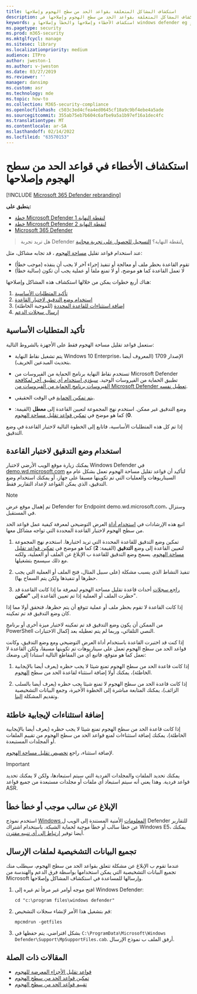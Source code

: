 ```yaml
---
title: استكشاف المشاكل المتعلقة بقواعد الحد من سطح الهجوم وإصلاحها
description: الموارد ونموذج التعليمات البرمجية لا استكشاف المشاكل المتعلقة بقواعد الحد من سطح الهجوم وإصلاحها في Microsoft Defender لنقطة النهاية.
keywords: استكشاف الأخطاء وإصلاحها والخطأ وإصلاحها و windows defender eg و asr والقواعد والوركين وإصلاحها والتدقيق والاستبعاد والإيجابية الخاطئة والكسر والحظر و Microsoft Defender ل Endpoint
ms.pagetype: security
ms.prod: m365-security
ms.mktglfcycl: manage
ms.sitesec: library
ms.localizationpriority: medium
audience: ITPro
author: jweston-1
ms.author: v-jweston
ms.date: 03/27/2019
ms.reviewer: ''
manager: dansimp
ms.custom: asr
ms.technology: mde
ms.topic: how-to
ms.collection: M365-security-compliance
ms.openlocfilehash: c503c3ed4cfea4ed0645cf18a9c9bf4ebe4a5ade
ms.sourcegitcommit: 355ab75eb7b604c6afbe9a5a1b97ef16a1dec4fc
ms.translationtype: MT
ms.contentlocale: ar-SA
ms.lasthandoff: 02/14/2022
ms.locfileid: "63570153"
---
```

# <a name="troubleshoot-attack-surface-reduction-rules"></a>استكشاف الأخطاء في قواعد الحد من سطح الهجوم وإصلاحها

[!INCLUDE [Microsoft 365 Defender rebranding](../../includes/microsoft-defender.md)]


**ينطبق على:**
- [خطة Microsoft Defender لنقطة النهاية 1](https://go.microsoft.com/fwlink/?linkid=2154037)
- [خطة Microsoft Defender لنقطة النهاية 2](https://go.microsoft.com/fwlink/?linkid=2154037)
- [Microsoft 365 Defender](https://go.microsoft.com/fwlink/?linkid=2118804)

> هل تريد تجربة Defender لنقطة النهاية؟ [التسجيل للحصول على تجربة مجانية.](https://signup.microsoft.com/create-account/signup?products=7f379fee-c4f9-4278-b0a1-e4c8c2fcdf7e&ru=https://aka.ms/MDEp2OpenTrial?ocid=docs-wdatp-pullalerts-abovefoldlink)

عند استخدام قواعد تقليل [مساحة الهجوم](attack-surface-reduction.md) ، قد تجابه مشاكل، مثل:

- تقوم القاعدة بحظر ملف أو معالجة أو تنفيذ إجراء آخر لا يجب أن ينفذه (موجب خطأ)
- لا تعمل القاعدة كما هو موضح، أو لا تمنع ملفا أو عملية يجب أن تكون (سالبة خطأ)

هناك أربع خطوات يمكن من خلالها استكشاف هذه المشاكل وإصلاحها:

1. [تأكيد المتطلبات الأساسية](#confirm-prerequisites)
2. [استخدام وضع التدقيق لاختبار القاعدة](#use-audit-mode-to-test-the-rule)
3. [إضافة استثناءات للقاعدة المحددة](#add-exclusions-for-a-false-positive) (للموجبة الخاطئة)
4. [إرسال سجلات الدعم](#collect-diagnostic-data-for-file-submissions)

## <a name="confirm-prerequisites"></a>تأكيد المتطلبات الأساسية

ستعمل قواعد تقليل مساحة الهجوم فقط على الأجهزة بالشروط التالية:

- يتم تشغيل نقاط النهاية Windows 10 Enterprise، الإصدار 1709 (المعروف أيضا بتحديث المبدعين الخريف).

- تستخدم نقاط النهاية برنامج الحماية من الفيروسات من Microsoft Defender تطبيق الحماية من الفيروسات الوحيد. [سيؤدي استخدام أي تطبيق آخر لمكافحة الفيروسات برنامج الحماية من الفيروسات من Microsoft Defender تعطيل نفسه](/windows/security/threat-protection/microsoft-defender-antivirus/microsoft-defender-antivirus-compatibility).

- [يتم تمكين الحماية](/windows/security/threat-protection/microsoft-defender-antivirus/configure-real-time-protection-microsoft-defender-antivirus) في الوقت الحقيقي.

- وضع التدقيق غير ممكن. استخدم نهج المجموعة لتعيين القاعدة إلى **معطل** (القيمة: **0**) كما هو موضح في [تمكين قواعد تقليل مساحة الهجوم](enable-attack-surface-reduction.md).

إذا تم كل هذه المتطلبات الأساسية، فاتابع إلى الخطوة التالية لاختبار القاعدة في وضع التدقيق.

## <a name="use-audit-mode-to-test-the-rule"></a>استخدام وضع التدقيق لاختبار القاعدة

يمكنك زيارة موقع الويب الأرضي لاختبار Windows Defender في [demo.wd.microsoft.com](https://demo.wd.microsoft.com?ocid=cx-wddocs-testground) لتأكيد أن قواعد تقليل مساحة الهجوم تعمل بشكل عام مع السيناريوهات والعمليات التي تم تكوينها مسبقا على جهاز، أو يمكنك استخدام وضع التدقيق، الذي يمكن القواعد لإعداد التقارير فقط.

> [!NOTE]
> تم إهمال موقع عرض Defender for Endpoint demo.wd.microsoft.com، وستزال في المستقبل.

اتبع هذه الإرشادات في [استخدام أداة](evaluate-attack-surface-reduction.md) العرض التوضيحي لمعرفة كيفية عمل قواعد الحد من سطح الهجوم لاختبار القاعدة المحددة التي تواجه مشاكل معها.

1. تمكين وضع التدقيق للقاعدة المحددة التي تريد اختبارها. استخدم نهج المجموعة لتعيين القاعدة إلى وضع **التدقيق** (القيمة: **2**) كما هو موضح في [تمكين قواعد تقليل مساحة الهجوم](enable-attack-surface-reduction.md). يسمح وضع التدقيق للقاعدة ب الإبلاغ عن الملف أو العملية، ولكنه مع ذلك سيسمح بتشغيلها.

2. تنفيذ النشاط الذي يسبب مشكلة (على سبيل المثال، فتح الملف أو العملية التي يجب حظرها أو تنفيذها ولكن يتم السماح بها).

3. [راجع سجلات](attack-surface-reduction.md) أحداث قاعدة تقليل مساحة الهجوم لمعرفة ما إذا كانت القاعدة قد حظرت الملف أو العملية إذا تم تعيين القاعدة إلى **"تمكين**".

إذا كانت القاعدة لا تقوم بحظر ملف أو عملية تتوقع أن يتم حظرها، فتحقق أولا مما إذا كان وضع التدقيق قد تم تمكينه.

من الممكن أن يكون وضع التدقيق قد تم تمكينه لاختبار ميزة أخرى أو برنامج PowerShell النصي التلقائي، وربما لم يتم تعطيله بعد إكمال الاختبارات.

إذا كنت قد اختبرت القاعدة باستخدام أداة العرض التوضيحي ومع وضع التدقيق، وكانت قواعد الحد من سطح الهجوم تعمل على سيناريوهات تم تكوينها مسبقا، ولكن القاعدة لا تعمل كما هو متوقع، فاتبع أي من المقاطع التالية استنادا إلى وضعك:

1. إذا كانت قاعدة الحد من سطح الهجوم تمنع شيئا لا يجب حظره (يعرف أيضا بالإيجابية الخاطئة)، يمكنك أولا إضافة استثناء لقاعدة الحد من سطح [الهجوم](#add-exclusions-for-a-false-positive).

2. إذا كانت قاعدة الحد من سطح الهجوم لا تمنع شيئا يجب حظره (يعرف أيضا بالسلب الزائف)، يمكنك المتابعة مباشرة إلى الخطوة الأخيرة، وجمع البيانات التشخيصية وتقديم المشكلة [إلينا](#collect-diagnostic-data-for-file-submissions).

## <a name="add-exclusions-for-a-false-positive"></a>إضافة استثناءات لإيجابية خاطئة

إذا كانت قاعدة الحد من سطح الهجوم تمنع شيئا لا يجب حظره (يعرف أيضا بالإيجابية الخاطئة)، يمكنك إضافة استثناءات لمنع قواعد الحد من سطح الهجوم من تقييم الملفات أو المجلدات المستبعدة.

لإضافة استثناء، راجع [تخصيص تقليل مساحة الهجوم](attack-surface-reduction-rules-deployment-implement.md#customize-attack-surface-reduction-rules).

> [!IMPORTANT]
> يمكنك تحديد الملفات والمجلدات الفردية التي سيتم استبعادها، ولكن لا يمكنك تحديد قواعد فردية.
> وهذا يعني أنه سيتم استبعاد أي ملفات أو مجلدات مستبعدة من جميع قواعد ASR.

## <a name="report-a-false-positive-or-false-negative"></a>الإبلاغ عن سالب موجب أو خطأ خطأ

استخدم نموذج [Windows المعلومات](https://www.microsoft.com/wdsi/filesubmission) الأمنية المستندة إلى الويب ل Defender للتقارير عن خطأ سالب أو خطأ موجبة لحماية الشبكة. باستخدام اشتراك Windows E5، يمكنك أيضا توفير [ارتباط إلى أي تنبيه مقترن](alerts-queue.md).

## <a name="collect-diagnostic-data-for-file-submissions"></a>تجميع البيانات التشخيصية لملفات الإرسال

عندما تقوم ب الإبلاغ عن مشكلة تتعلق بقواعد الحد من سطح الهجوم، سيطلب منك تجميع البيانات التشخيصية التي يمكن استخدامها بواسطة فرق الدعم والهندسة من Microsoft وإرسالها للمساعدة في استكشاف المشاكل وإصلاحها.

1. افتح موجه أوامر غير مرفأ ثم غيره إلى Windows Defender:

   ```console
   cd "c:\program files\windows defender"
   ```

2. قم بتشغيل هذا الأمر لإنشاء سجلات التشخيص:

   ```console
   mpcmdrun -getfiles
   ```

3. بشكل افتراضي، يتم حفظها في `C:\ProgramData\Microsoft\Windows Defender\Support\MpSupportFiles.cab`. أرفق الملف ب نموذج الإرسال.

## <a name="related-articles"></a>المقالات ذات الصلة

- [قواعد تقليل الأجزاء المعرضة للهجوم](attack-surface-reduction.md)
- [تمكين قواعد الحد من سطح الهجوم](enable-attack-surface-reduction.md)
- [تقييم قواعد الحد من سطح الهجوم](evaluate-attack-surface-reduction.md)
